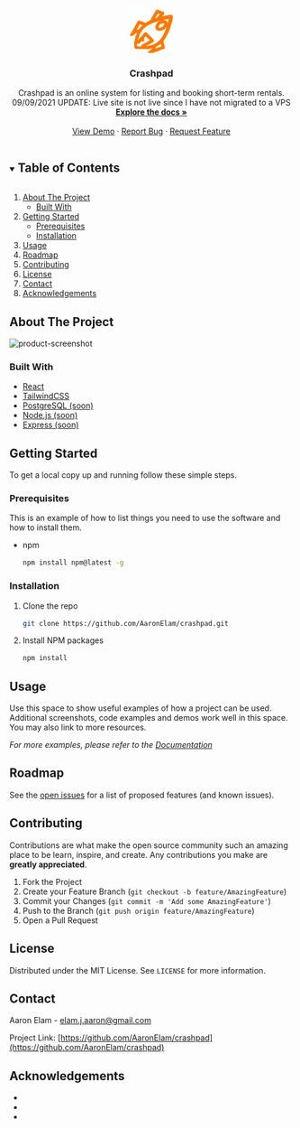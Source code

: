 <!--
*** Thanks for checking out the Best-README-Template. If you have a suggestion
*** that would make this better, please fork the repo and create a pull request
*** or simply open an issue with the tag "enhancement".
*** Thanks again! Now go create something AMAZING! :D
***
***
***
*** To avoid retyping too much info. Do a search and replace for the following:
*** AaronElam, crashpad, twitter, elam.j.aaron@gmail.com, Crashpad, Crashpad is an online system for listing and booking short-term rentals.
-->

<!-- PROJECT SHIELDS -->
<!--
*** I'm using markdown "reference style" links for readability.
*** Reference links are enclosed in brackets [ ] instead of parentheses ( ).
*** See the bottom of this document for the declaration of the reference variables
*** for contributors-url, forks-url, etc. This is an optional, concise syntax you may use.
*** https://www.markdownguide.org/basic-syntax/#reference-style-links
-->

<!-- PROJECT LOGO -->
<br />
<p align="center">
  <a href="https://thecrashpad.netlify.app/">
    <img src="/frontend/src/images/logo.png" alt="Logo" width="80" height="80">
  </a>

  <h3 align="center">Crashpad</h3>

  <p align="center">
    Crashpad is an online system for listing and booking short-term rentals.
    <br />
    09/09/2021 UPDATE: Live site is not live since I have not migrated to a VPS
    <br />
    <a href="https://github.com/AaronElam/crashpad"><strong>Explore the docs »</strong></a>
    <br />
    <br />
    <a href="https://thecrashpad.netlify.app/">View Demo</a>
    ·
    <a href="https://github.com/AaronElam/crashpad/issues">Report Bug</a>
    ·
    <a href="https://github.com/AaronElam/crashpad/issues">Request Feature</a>
  </p>
</p>

<!-- TABLE OF CONTENTS -->
<details open="open">
  <summary><h2 style="display: inline-block">Table of Contents</h2></summary>
  <ol>
    <li>
      <a href="#about-the-project">About The Project</a>
      <ul>
        <li><a href="#built-with">Built With</a></li>
      </ul>
    </li>
    <li>
      <a href="#getting-started">Getting Started</a>
      <ul>
        <li><a href="#prerequisites">Prerequisites</a></li>
        <li><a href="#installation">Installation</a></li>
      </ul>
    </li>
    <li><a href="#usage">Usage</a></li>
    <li><a href="#roadmap">Roadmap</a></li>
    <li><a href="#contributing">Contributing</a></li>
    <li><a href="#license">License</a></li>
    <li><a href="#contact">Contact</a></li>
    <li><a href="#acknowledgements">Acknowledgements</a></li>
  </ol>
</details>

<!-- ABOUT THE PROJECT -->

## About The Project

![product-screenshot](https://i.imgur.com/pxzk7JD.png)

### Built With

- [React](https://reactjs.org/)
- [TailwindCSS](https://tailwindcss.com/)
- [PostgreSQL (soon)](https://www.postgresql.org/)
- [Node.js (soon)](https://nodejs.org/en/)
- [Express (soon)](https://expressjs.com/)

<!-- GETTING STARTED -->

## Getting Started

To get a local copy up and running follow these simple steps.

### Prerequisites

This is an example of how to list things you need to use the software and how to install them.

- npm
  ```sh
  npm install npm@latest -g
  ```

### Installation

1. Clone the repo
   ```sh
   git clone https://github.com/AaronElam/crashpad.git
   ```
2. Install NPM packages
   ```sh
   npm install
   ```

<!-- USAGE EXAMPLES -->

## Usage

Use this space to show useful examples of how a project can be used. Additional screenshots, code examples and demos work well in this space. You may also link to more resources.

_For more examples, please refer to the [Documentation](https://example.com)_

<!-- ROADMAP -->

## Roadmap

See the [open issues](https://github.com/AaronElam/crashpad/issues) for a list of proposed features (and known issues).

<!-- CONTRIBUTING -->

## Contributing

Contributions are what make the open source community such an amazing place to be learn, inspire, and create. Any contributions you make are **greatly appreciated**.

1. Fork the Project
2. Create your Feature Branch (`git checkout -b feature/AmazingFeature`)
3. Commit your Changes (`git commit -m 'Add some AmazingFeature'`)
4. Push to the Branch (`git push origin feature/AmazingFeature`)
5. Open a Pull Request

<!-- LICENSE -->

## License

Distributed under the MIT License. See `LICENSE` for more information.

<!-- CONTACT -->

## Contact

Aaron Elam - elam.j.aaron@gmail.com

Project Link: [https://github.com/AaronElam/crashpad](https://github.com/AaronElam/crashpad)

<!-- ACKNOWLEDGEMENTS -->

## Acknowledgements

- []()
- []()
- []()
